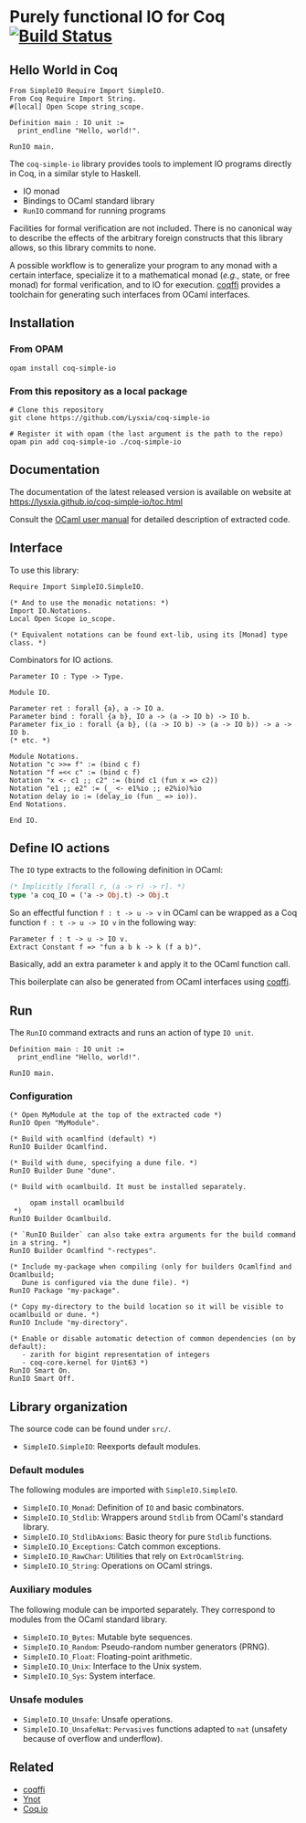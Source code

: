 # Purely functional IO for Coq [![Build Status](https://travis-ci.org/Lysxia/coq-simple-io.svg?branch=master)](https://travis-ci.org/Lysxia/coq-simple-io)

## Hello World in Coq

```coq
From SimpleIO Require Import SimpleIO.
From Coq Require Import String.
#[local] Open Scope string_scope.

Definition main : IO unit :=
  print_endline "Hello, world!".

RunIO main.
```

The `coq-simple-io` library provides tools to implement IO programs directly in Coq, in a
similar style to Haskell.

- IO monad
- Bindings to OCaml standard library
- `RunIO` command for running programs

Facilities for formal verification are not included.
There is no canonical way to describe the effects of the arbitrary foreign
constructs that this library allows, so this library commits to none.

A possible workflow is to generalize your program to any monad with a
certain interface, specialize it to a mathematical monad (*e.g.*, state, or free monad)
for formal verification, and to IO for execution.
[coqffi](https://github.com/coq-community/coqffi) provides a toolchain for
generating such interfaces from OCaml interfaces.

## Installation

### From OPAM

```
opam install coq-simple-io
```

### From this repository as a local package

```
# Clone this repository
git clone https://github.com/Lysxia/coq-simple-io

# Register it with opam (the last argument is the path to the repo)
opam pin add coq-simple-io ./coq-simple-io
```

## Documentation

The documentation of the latest released version is available on website at
https://lysxia.github.io/coq-simple-io/toc.html

Consult the [OCaml user manual](https://caml.inria.fr/pub/docs/manual-ocaml/)
for detailed description of extracted code.

## Interface

To use this library:

```coq
Require Import SimpleIO.SimpleIO.

(* And to use the monadic notations: *)
Import IO.Notations.
Local Open Scope io_scope.

(* Equivalent notations can be found ext-lib, using its [Monad] type class. *)
```

Combinators for IO actions.

```coq
Parameter IO : Type -> Type.

Module IO.

Parameter ret : forall {a}, a -> IO a.
Parameter bind : forall {a b}, IO a -> (a -> IO b) -> IO b.
Parameter fix_io : forall {a b}, ((a -> IO b) -> (a -> IO b)) -> a -> IO b.
(* etc. *)

Module Notations.
Notation "c >>= f" := (bind c f)
Notation "f =<< c" := (bind c f)
Notation "x <- c1 ;; c2" := (bind c1 (fun x => c2))
Notation "e1 ;; e2" := (_ <- e1%io ;; e2%io)%io
Notation delay io := (delay_io (fun _ => io)).
End Notations.

End IO.
```

## Define IO actions

The `IO` type extracts to the following definition in OCaml:

```ocaml
(* Implicitly [forall r, (a -> r) -> r]. *)
type 'a coq_IO = ('a -> Obj.t) -> Obj.t
```

So an effectful function `f : t -> u -> v` in OCaml can be wrapped
as a Coq function `f : t -> u -> IO v` in the following way:

```coq
Parameter f : t -> u -> IO v.
Extract Constant f => "fun a b k -> k (f a b)".
```

Basically, add an extra parameter `k` and apply it to the OCaml function call.

This boilerplate can also be generated from OCaml interfaces using
[coqffi](https://github.com/coq-community/coqffi).

## Run

The `RunIO` command extracts and runs an action of type `IO unit`.

```coq
Definition main : IO unit :=
  print_endline "Hello, world!".

RunIO main.
```

### Configuration

```coq
(* Open MyModule at the top of the extracted code *)
RunIO Open "MyModule".

(* Build with ocamlfind (default) *)
RunIO Builder Ocamlfind.

(* Build with dune, specifying a dune file. *)
RunIO Builder Dune "dune".

(* Build with ocamlbuild. It must be installed separately.

     opam install ocamlbuild
 *)
RunIO Builder Ocamlbuild.

(* `RunIO Builder` can also take extra arguments for the build command in a string. *)
RunIO Builder Ocamlfind "-rectypes".

(* Include my-package when compiling (only for builders Ocamlfind and Ocamlbuild;
   Dune is configured via the dune file). *)
RunIO Package "my-package".

(* Copy my-directory to the build location so it will be visible to ocamlbuild or dune. *)
RunIO Include "my-directory".

(* Enable or disable automatic detection of common dependencies (on by default):
   - zarith for bigint representation of integers
   - coq-core.kernel for Uint63 *)
RunIO Smart On.
RunIO Smart Off.
```

## Library organization

The source code can be found under `src/`.

- `SimpleIO.SimpleIO`: Reexports default modules.

### Default modules

The following modules are imported with `SimpleIO.SimpleIO`.

- `SimpleIO.IO_Monad`: Definition of `IO` and basic combinators.
- `SimpleIO.IO_Stdlib`: Wrappers around `Stdlib` from OCaml's standard library.
- `SimpleIO.IO_StdlibAxioms`: Basic theory for pure `Stdlib` functions.
- `SimpleIO.IO_Exceptions`: Catch common exceptions.
- `SimpleIO.IO_RawChar`: Utilities that rely on `ExtrOcamlString`.
- `SimpleIO.IO_String`: Operations on OCaml strings.

### Auxiliary modules

The following module can be imported separately.
They correspond to modules from the OCaml standard library.

- `SimpleIO.IO_Bytes`: Mutable byte sequences.
- `SimpleIO.IO_Random`: Pseudo-random number generators (PRNG).
- `SimpleIO.IO_Float`: Floating-point arithmetic.
- `SimpleIO.IO_Unix`: Interface to the Unix system.
- `SimpleIO.IO_Sys`: System interface.

### Unsafe modules

- `SimpleIO.IO_Unsafe`: Unsafe operations.
- `SimpleIO.IO_UnsafeNat`: `Pervasives` functions adapted to `nat`
  (unsafety because of overflow and underflow).

## Related

- [coqffi](https://github.com/coq-community/coqffi)
- [Ynot](https://github.com/ynot-harvard/ynot)
- [Coq.io](http://coq.io)
